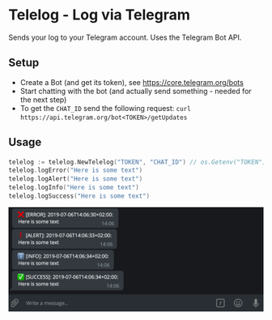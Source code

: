 # Telelog - Log via Telegram

Sends your log to your Telegram account. Uses the Telegram Bot API.

## Setup

- Create a Bot (and get its token), see https://core.telegram.org/bots
- Start chatting with the bot (and actually send something - needed for the next step)
- To get the `CHAT_ID` send the following request:
`curl https://api.telegram.org/bot<TOKEN>/getUpdates`

## Usage

```go
telelog := telelog.NewTelelog("TOKEN", "CHAT_ID") // os.Getenv("TOKEN")
telelog.logError("Here is some text")
telelog.logAlert("Here is some text")
telelog.logInfo("Here is some text")
telelog.logSuccess("Here is some text")
```

![](output.png)